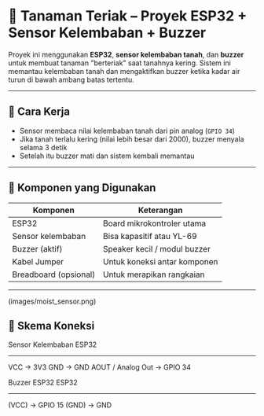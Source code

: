 # 🌱 Tanaman Teriak – Proyek ESP32 + Sensor Kelembaban + Buzzer

Proyek ini menggunakan **ESP32**, **sensor kelembaban tanah**, dan **buzzer** untuk membuat tanaman "berteriak" saat tanahnya kering. Sistem ini memantau kelembaban tanah dan mengaktifkan buzzer ketika kadar air turun di bawah ambang batas tertentu.

---

## 🧠 Cara Kerja

- Sensor membaca nilai kelembaban tanah dari pin analog (`GPIO 34`)
- Jika tanah terlalu kering (nilai lebih besar dari 2000), buzzer menyala selama 3 detik
- Setelah itu buzzer mati dan sistem kembali memantau

---

## 🧰 Komponen yang Digunakan

| Komponen              | Keterangan                    |
|----------------------|-------------------------------|
| ESP32                | Board mikrokontroler utama    |
| Sensor kelembaban    | Bisa kapasitif atau YL-69     |
| Buzzer (aktif)       | Speaker kecil / modul buzzer  |
| Kabel Jumper         | Untuk koneksi antar komponen  |
| Breadboard (opsional)| Untuk merapikan rangkaian     |

---
(images/moist_sensor.png)

## 🔌 Skema Koneksi

Sensor Kelembaban       ESP32
------------------      -----
VCC                   -> 3V3
GND                   -> GND
AOUT / Analog Out     -> GPIO 34


Buzzer ESP32            ESP32
------------------      -----  
(VCC)                 -> GPIO 15
(GND)                 -> GND